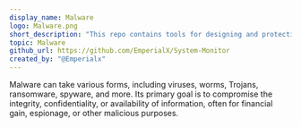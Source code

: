 ```yaml
---
display_name: Malware
logo: Malware.png
short_description: "This repo contains tools for designing and protection methods"
topic: Malware
github_url: https://github.com/EmperialX/System-Monitor
created_by: "@Emperialx"
---
```


Malware can take various forms, including viruses, worms, Trojans, ransomware, spyware, and more. Its primary goal is to compromise the integrity, confidentiality, or availability of information, often for financial gain, espionage, or other malicious purposes.
